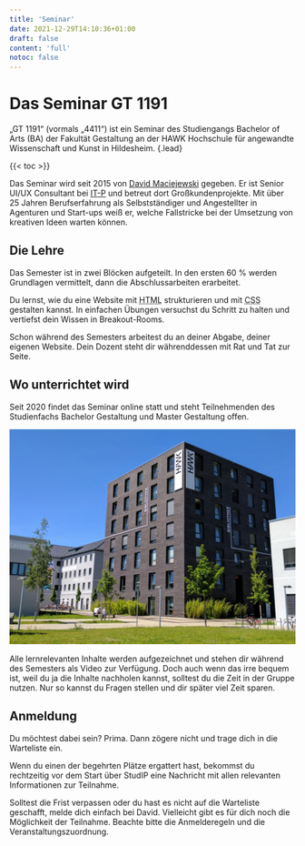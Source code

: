 ```yaml
---
title: 'Seminar'
date: 2021-12-29T14:10:36+01:00
draft: false
content: 'full'
notoc: false
---
```


# Das Seminar GT 1191

„GT 1191“ (vormals „4411“) ist ein Seminar des Studiengangs Bachelor of Arts (BA) der Fakultät Gestaltung an der HAWK Hochschule für angewandte Wissenschaft und Kunst in Hildesheim.
{.lead}

{{< toc >}}

Das Seminar wird seit 2015 von [David Maciejewski](https://macx.io) gegeben. Er ist Senior UI/UX Consultant bei [IT-P](https://it-p.de/) und betreut dort Großkundenprojekte. Mit über 25 Jahren Berufserfahrung als Selbstständiger und Angestellter in Agenturen und Start-ups weiß er, welche Fallstricke bei der Umsetzung von kreativen Ideen warten können.

## Die Lehre

Das Semester ist in zwei Blöcken aufgeteilt. In den ersten 60&nbsp;% werden Grundlagen vermittelt, dann die Abschlussarbeiten&nbsp;erarbeitet.

Du lernst, wie du eine Website mit <abbr title="Hypertext Markup Language">HTML</abbr> strukturieren und mit <abbr title="Cascading Stylesheets">CSS</abbr> gestalten kannst. In einfachen Übungen versuchst du Schritt zu halten und vertiefst dein Wissen in Breakout-Rooms.

Schon während des Semesters arbeitest du an deiner Abgabe, deiner eigenen Website. Dein Dozent steht dir währenddessen mit Rat und Tat zur Seite.

## Wo unterrichtet wird

Seit 2020 findet das Seminar online statt und steht Teilnehmenden des Studienfachs Bachelor Gestaltung und Master Gestaltung offen.

![Das Gebäude der HAWK in Hildesheim.](hawk-aussen.jpg 'Das Gebäude der HAWK in Hildesheim.')

Alle lernrelevanten Inhalte werden aufgezeichnet und stehen dir während des Semesters als Video zur Verfügung. Doch auch wenn das irre bequem ist, weil du ja die Inhalte nachholen kannst, solltest du die Zeit in der Gruppe nutzen. Nur so kannst du Fragen stellen und dir später viel Zeit sparen.

## Anmeldung

Du möchtest dabei sein? Prima. Dann zögere nicht und trage dich in die Warteliste ein.

Wenn du einen der begehrten Plätze ergattert hast, bekommst du rechtzeitig vor dem Start über StudIP eine Nachricht mit allen relevanten Informationen zur Teilnahme.

Solltest die Frist verpassen oder du hast es nicht auf die Warteliste geschafft, melde dich einfach bei David. Vielleicht gibt es für dich noch die Möglichkeit der Teilnahme. Beachte bitte die Anmelderegeln und die Veranstaltungszuordnung.
